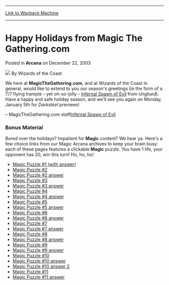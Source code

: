 
---
[Link to Wayback Machine](https://web.archive.org/web/20220630070703/https://magic.wizards.com/en/articles/archive/arcana/happy-holidays-magic-gatheringcom-2003-12-22)

[_metadata_:author]:- "Wizards of the Coast"
[_metadata_:description]:- "We here at MagicTheGathering.com, and at Wizards of the Coast in general, would like to extend to you our season's greetings (in the form of a 7/7 flying trample – yet oh-so-jolly – Infernal Spawn of Evil from Unglued). Have a happy and safe holiday season, and we'll see you again on Monday, January 5th for Darksteel previews!– MagicTheGathering.com staffInfernal Spawn of Evil"
[_metadata_:generator]:- "Drupal 7 (http://drupal.org)"
[_metadata_:node]:- "606286"
[_metadata_:publish_date]:- "2003-12-22"
[_metadata_:source]:- "div-main-content"
[_metadata_:title]:- "Happy Holidays from Magic The Gathering.com"
[_metadata_:wayback_capture_timestamp]:- "2022-06-30 07:07:03"
[_metadata_:wayback_raw_url]:- "https://web.archive.org/web/20220630070703id_/https://magic.wizards.com/en/articles/archive/arcana/happy-holidays-magic-gatheringcom-2003-12-22"
[_metadata_:wayback_url]:- "https://magic.wizards.com/en/articles/archive/arcana/happy-holidays-magic-gatheringcom-2003-12-22"
---


Happy Holidays from Magic The Gathering.com
===========================================



 Posted in **Arcana**
 on December 22, 2003 






![](https://media.magic.wizards.com/styles/auth_small/public/images/person/wizards_author.jpg)
By Wizards of the Coast











We here at **MagicTheGathering.com**, and at Wizards of the Coast in general, would like to extend to you our season's greetings (in the form of a 7/7 flying trample – yet oh-so-jolly – [Infernal Spawn of Evil](http://gatherer.wizards.com/Pages/Card/Details.aspx?&name=Infernal%2BSpawn%2Bof%2BEvil) from *Unglued*). Have a happy and safe holiday season, and we'll see you again on Monday, January 5th for *Darksteel* previews!

– MagicTheGathering.com staff[Infernal Spawn of Evil](http://gatherer.wizards.com/Pages/Card/Details.aspx?&name=Infernal%2BSpawn%2Bof%2BEvil)
### Bonus Material


Bored over the holidays? Impatient for **Magic** content? We hear ya. Here's a few choice links from our Magic Arcana archives to keep your brain busy: each of these pages features a clickable **Magic** puzzle. You have 1 life, your opponent has 20, win this turn! Ho, ho, ho!


* [Magic Puzzle #1 (with answer)](http://archive.wizards.com/Magic/Magazine/Article.aspx?x=mtgcom/feature/19)
* [Magic Puzzle #2](http://archive.wizards.com/Magic/Magazine/Article.aspx?x=mtgcom/feature/35)
* [Magic Puzzle #2 answer](http://archive.wizards.com/Magic/Magazine/Article.aspx?x=mtgcom/arcana/78)
* [Magic Puzzle #3](/en/articles/archive/magic-puzzling-2002-10-15)
* [Magic Puzzle #3 answer](/en/articles/archive/puzzle-answer-2002-10-16)
* [Magic Puzzle #4](/en/articles/archive/magic-puzzling-2002-11-01)
* [Magic Puzzle #4 answer](/en/articles/archive/puzzle-answer-2002-11-04)
* [Magic Puzzle #5](/en/articles/archive/magic-puzzle-2002-11-15)
* [Magic Puzzle #5 answer](/en/articles/archive/magic-puzzle-answer-2002-11-18)
* [Magic Puzzle #6](/en/articles/archive/magic-puzzling-2002-12-10)
* [Magic Puzzle #6 answer](/en/articles/archive/puzzling-answer-2002-12-11)
* [Magic Puzzle #7](/en/articles/archive/magic-puzzle-2003-01-21)
* [Magic Puzzle #7 answer](/en/articles/archive/puzzle-answer-2003-01-23)
* [Magic Puzzle #8](/en/articles/archive/magic-puzzle-fixed-2003-01-31)
* [Magic Puzzle #8 answer](/en/articles/archive/puzzle-answer-2003-02-04)
* [Magic Puzzle #9](/en/articles/archive/legions-fat-pack-puzzle-2003-02-26)
* [Magic Puzzle #9 answer](/en/articles/archive/legions-fat-pack-puzzle-answer-2003-02-27)
* [Magic Puzzle #10](/en/articles/archive/magic-puzzle-2003-03-07)
* [Magic Puzzle #10 answer](/en/articles/archive/magic-puzzle-answer-2003-03-10)
* [Magic Puzzle #10 answer 2](/en/articles/archive/magic-puzzle-answer-2-2003-03-11)
* [Magic Puzzle #11](/en/articles/archive/scourge-fat-pack-puzzle-2003-06-05)
* [Magic Puzzle #11 answer](/en/articles/archive/scourge-fat-pack-puzzle-answer-2003-06-06)






